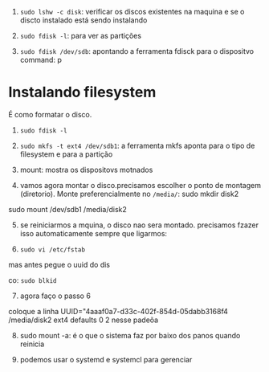 1. `sudo lshw -c disk`: verificar os discos existentes na maquina e se o discto instalado está sendo instalando


2. `sudo fdisk -l`: para ver as partições


3. `sudo fdisk /dev/sdb`: apontando a ferramenta fdisck para o dispositvo
command: p


# Instalando filesystem

É como formatar o disco.


1. `sudo fdisk -l`

2. `sudo mkfs -t ext4 /dev/sdb1`: a ferramenta mkfs aponta para o tipo de filesystem e para a partição


4. mount: mostra os dispositovs motnados

5. vamos agora montar o disco.precisamos escolher o ponto de montagem (diretorio). Monte preferencialmente no `/media/`:
sudo mkdir disk2

sudo mount /dev/sdb1 /media/disk2

5. se reiniciarmos a mquina, o disco nao sera montado. precisamos fzazer isso automaticamente sempre que ligarmos: 

6. `sudo vi /etc/fstab`

mas antes pegue o uuid do dis


co: `sudo blkid`

7. agora faço o passo 6

coloque a linha UUID="4aaaf0a7-d33c-402f-854d-05dabb3168f4 /media/disk2 ext4 defaults 0 2 nesse padeõa

8. sudo mount -a: é o que o sistema faz por baixo dos panos quando reinicia

9. podemos usar o systemd e systemcl para gerenciar



